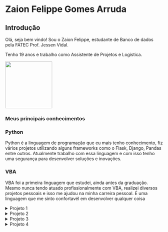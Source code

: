   # Zaion Felippe Gomes Arruda
  
  ## Introdução
  
  Olá, seja bem vindo! Sou o Zaion Felippe, estudante de Banco de dados pela FATEC Prof. Jessen Vidal. 
  
  Tenho 19 anos e trabalho como Assistente de Projetos e Logística. <br/>
  
  <img src="https://avatars.githubusercontent.com/u/81268185?v=4" height="150" width="150"/>
  
  ### Meus principais conhecimentos
  
  ### Python
  
  Python é a linguagem de programação que eu mais tenho conhecimento, fiz vários projetos utilizando alguns frameworks como o Flask, Django, Pandas entre outros.
  Atualmente trabalho com essa linguagem e com isso tenho uma segurança para desenvolver soluções e inovações.
  
  ### VBA 
  
  VBA foi a primeira linguagem que estudei, ainda antes da graduação. Mesmo nunca tendo atuado profissionalmente com VBA, realizei diversos projetos pessoais
  e isso me ajudou na minha carreira pessoal. É uma linguagem que me sinto confortavél em desenvolver qualquer coisa
  
  <details>
  
  <summary>Projeto 1</summary>
  
  # Projeto 1: 1º Semestre de 2021
  
  ### Parceiro Acadêmico
  FATEC São José dos Campos - Prof. Jessen Vidal
  
  ### Descrição do Projeto
  
Este projeto tem como objetivo criar um assistente virtual financeiro para ajudar pessoas a gerenciar melhor suas finanças pessoais. O assistente virtual será capaz de se comunicar com o usuário por meio de comandos de voz ou texto, e terá acesso a informações financeiras do usuário, como contas bancárias, cartões de crédito e investimentos.
  
  ### Tecnologias adotadas na solução
  ### Python
  Neste projeto de assistente virtual financeiro, a tecnologia Python foi utilizada como linguagem de programação para a criação do software. Python é uma linguagem de programação de alto nível, com sintaxe simples e de fácil leitura, que é amplamente utilizada no desenvolvimento de soluções tecnológicas. É uma escolha popular para desenvolvimento de assistentes virtuais, pois tem uma grande variedade de bibliotecas disponíveis para processamento de linguagem natural, reconhecimento de voz, acesso a APIs de serviços financeiros, dentre outras funcionalidades.
  
  ### Contribuições Pessoais
  O método de perfil de investidor é uma técnica usada no mercado financeiro para classificar investidores de acordo com seu apetite ao risco. Para o projeto do assistente virtual financeiro, desenvolvi uma abordagem para determinar o perfil de investidor do usuário com base em perguntas-chave que ajudam a avaliar o grau de aversão ou tolerância ao risco de cada indivíduo.

Essa abordagem foi implementada no código Python do assistente virtual financeiro, permitindo que o sistema avalie as respostas do usuário às perguntas e determine o perfil de investidor correspondente. Com base nessa informação, o assistente virtual pode fornecer sugestões de investimento adequadas ao perfil de risco do usuário e seus objetivos financeiros

<details>
	
<summary>Descobrindo seu perfil</summary>

```py

def perfil():
    result = 0
    sai_som('Você já fez sua reserva de emergência? ')
    p1 = str(input('')).upper()

    sai_som('Aceitaria riscos para maximizar ganhos? ')
    p2 = str(input('')).upper()

    sai_som('Tem a meta de guardar dinheiro para um futuro a longo prazo, como aposentadoria? ')
    p3 = str(input('')).upper()

    sai_som('Você tem experiência ou formação no mercado financeiro? ')
    p4 = str(input('')).upper()

    sai_som('Você já investe ou investiu nos últimos meses? ')
    p5 = str(input('')).upper()

    sai_som('Você conseguiria destinar de 10% a 15% do seu salario a investimentos? ')
    p6 = str(input('')).upper()


    if p1 == 'SIM':
        result +=2
    else:
        result +=1
    if p2 == 'SIM':
        result +=2
    else:
        result +=1
    if p3 == 'SIM':
        result +=2
    else:
        result +=1
    if p4 == 'SIM':
        result +=2
    else:
        result +=1
    if p5 == 'SIM':
        result +=2
    else:
        result +=1
    if p6 == 'SIM':
        result +=2
    else:
        result +=1


    if result <8:
        sai_som(f'Você é um investidor Iniciante pois sua pontuação foi de {result} pontos!')
    if result >= 8 and result <10:
        sai_som(f'Você é um investidor Pleno pois sua pontuação foi de {result} pontos!')
    if result >= 10:
        sai_som(f'Você é um investidor Experiente pois sua pontuação foi de {result} pontos!')

 ```
        
</details>

O usuário pode fornecer ao assistente virtual o ticker da empresa desejada e, com base nessas informações, o sistema irá buscar o código de ação correspondente.
Com essa funcionalidade, o usuário pode acessar facilmente informações atualizadas sobre empresas que deseja investir, tornando mais fácil e rápido tomar decisões financeiras informadas.

<details>

<summary>Buscando código de ação</summary>

  ```py
	def codigo():
	    sai_som('De qual empresa deseja saber o código de ação? ')
	    cod_acao = str(input('')).upper()

	    #Imprimi o valor e printa o código de ação
	    if cod_acao == ('NETFLIX'):
		sai_som('O código de ação dessa empresa é: NFLX34')

	    elif cod_acao == ('ITAU'):
		sai_som('O código de ação dessa empresa é: ITUB3F')

	    elif cod_acao == ('VALE'):
		sai_som('O código de ação dessa empresa é: VALE5')

	    elif cod_acao == ('PETROBRAS'):
		sai_som('O código de ação dessa empresa é: PETR4F')

	    elif cod_acao == ('FACEBOOK'):
		sai_som('O código de ação dessa empresa é: FB')
  ```
</details>
  
 ## Aprendizados Efetivos HS
 Eu aprendi a desenvolver em Python utilizando APIs, o que me permitiu criar soluções tecnológicas que interagem com serviços externos de maneira eficiente e confiável. API (Interface de Programação de Aplicativos) é um conjunto de rotinas, protocolos e ferramentas para construir software e aplicações que interagem com outros serviços. É uma maneira eficaz de integrar diferentes sistemas e plataformas, permitindo que desenvolvedores possam construir soluções tecnológicas complexas de maneira mais simples. Durante o meu aprendizado, tive a oportunidade de trabalhar com APIs disponíveis na web, como APIs de serviços financeiros, APIs de serviços de redes sociais, dentre outras. Aprendi a usar bibliotecas Python, como requests e urllib, para fazer requisições HTTP às APIs, processar as respostas e extrair as informações relevantes.Ao trabalhar com APIs em Python, pude desenvolver projetos que se beneficiam da integração com serviços externos, como por exemplo, o assistente virtual financeiro que descrevemos anteriormente. Foi possível acessar informações atualizadas de serviços financeiros, como cotações de ações e índices, e incorporá-las ao sistema do assistente virtual para fornecer recomendações personalizadas ao usuário.
A capacidade de integrar diferentes serviços em uma solução tecnológica é uma habilidade valiosa para qualquer desenvolvedor, e o conhecimento em Python e APIs é uma combinação poderosa para o desenvolvimento de soluções inovadoras e eficientes.

</details>

<details>

<summary>Projeto 2</summary>

  # Projeto 2: 2º Semestre de 2021
  
  ### Parceiro Acadêmico
  Necto Systems
  
   ### Descrição do Projeto
 A aplicação em questão tem como objetivo principal coletar métricas de um ou mais Sistemas Gerenciadores de Banco de Dados remotos, em intervalos regulares de tempo. Essas métricas incluem informações relevantes para o gerenciamento e manutenção desses sistemas, como por exemplo, uso de CPU, uso de memória, número de conexões, tempo de resposta, entre outras.

Ao coletar essas informações de forma periódica, a aplicação permite que o usuário tenha acesso a uma série histórica de dados, que pode ser utilizada para identificar padrões de uso, detectar problemas e avaliar o desempenho dos SGBDs ao longo do tempo. Com base nessas informações, o usuário poderá tomar decisões quanto à necessidade de manutenções, balanceamento e aumento de capacidade, bem como melhorias na infraestrutura (servidores), de forma a garantir a disponibilidade e a eficiência dos sistemas gerenciados pelo SGBD.

### Tecnologias adotadas na solução
### Java 
	
Java é uma linguagem de programação amplamente utilizada no desenvolvimento de aplicativos corporativos. Uma das suas principais vantagens é a portabilidade, ou seja, o código escrito em Java pode ser executado em diferentes plataformas sem a necessidade de adaptações significativas.

Na aplicação em questão, a escolha da linguagem Java pode ter sido motivada por várias razões. Uma delas é a sua ampla disponibilidade de bibliotecas e frameworks para o desenvolvimento de aplicativos de coleta de dados e análise de métricas, o que pode ter acelerado o processo de desenvolvimento da aplicação.
 
### PostgreSQL
	
a tecnologia PostgreSQL foi utilizada como o sistema gerenciador de banco de dados para armazenar e gerenciar as métricas coletadas pelos servidores remotos. O PostgreSQL é uma opção popular e avançada de sistema de gerenciamento de banco de dados relacional de código aberto, que oferece recursos avançados, incluindo suporte a SQL avançado, extensibilidade, replicação, transações e integridade referencial.

 ### Contribuições Pessoais
Responsável por desenvolver consultas SQL que permitiu a exibição do tamanho das tabelas e do banco de dados na aplicação. Esses itens foi identificado como uma das principais do projeto, ou seja, uma necessidade importante a ser atendida para a efetividade da ferramenta.

Por meio da sua consulta, os usuários da aplicação puderam obter informações precisas sobre o tamanho de cada tabela individualmente, permitindo uma melhor gestão do espaço em disco utilizado pelo sistema de gerenciamento de banco de dados.

<details>

<summary>Consulta SQL para retornar o tamanho da tabela</summary>

```

	String sql = "SELECT esquema, tabela,\r\n"
		+ "       pg_size_pretty(pg_relation_size(esq_tab)) AS tamanho,\r\n"
		+ "       pg_size_pretty(pg_total_relation_size(esq_tab)) AS tamanho_total\r\n"
		+ "  FROM (SELECT tablename AS tabela,\r\n"
		+ "               schemaname AS esquema,\r\n"
		+ "               schemaname||'.'||tablename AS esq_tab\r\n"
		+ "          FROM pg_catalog.pg_tables\r\n"
		+ "         WHERE schemaname NOT\r\n"
		+ "            IN ('pg_catalog', 'information_schema', 'pg_toast') ) AS x\r\n"
		+ " ORDER BY pg_total_relation_size(esq_tab) DESC;";
		
```
</details>

<details>

<summary>Consulta para retornar o tamanhao do banco de dados</summary>

	String sql = "SELECT pg_database.datname, pg_size_pretty(pg_database_size(pg_database.datname)) AS size FROM pg_database;";

</details>

## Aprendizados Efetivos HS
Durante o desenvolvimento do projeto, tive a oportunidade de aprender a utilizar um sistema de gerenciamento de banco de dados (SGBDs), a fim de coletar e manipular informações para a geração de séries históricas e métricas importantes para os usuários da aplicação.
Com essa experiência, aprimorei minhas habilidades em manipulação de dados em ambiente de banco de dados, desenvolvendo consultas SQL e outros comandos para obter informações específicas e relevantes. Além disso, também tive a oportunidade de conhecer ferramentas de gerenciamento de banco de dados, como o PostgreSQL, e aprender a utilizá-las de maneira efetiva. Com isso contribui para o desenvolvimento da aplicação, criando consultas e rotinas que permitiram a coleta de métricas importantes, tais como o tamanho das tabelas e do banco de dados
 
</details>

<details>

<summary>Projeto 3</summary>

  # Projeto 3: 3º Semestre de 2022
  
  ### Parceiro Acadêmico
  MidAll LTDA
  
  ### Descrição do Projeto
  
  A ideia é criar um mini motor de regras com uma interface onde as regras das promoções possam ser cadastradas e aplicadas no momento que os itens forem para o     
  carrinho de compras. Alguns exemplos de mecânicas: compre 2 produtos e tenha 10% de desconto. Na compra de 2 produtos, ganhe mais 1. Na compra de 3 produtos, 
  ganhe 50% de desconto no item de menor valor.
  
  ### Tecnologias adotadas na solução
  
  ### Spring boot
  O funcionamento do e-commerce foi construído utilizando o Spring Boot.
  O Spring Boot é um framework Java open source que tem como objetivo facilitar esse processo em aplicações Java. Consequentemente, ele traz mais agilidade para o 
  processo de desenvolvimento, uma vez que devs conseguem reduzir o tempo gasto com as configurações iniciais.
  
  ### Angular 
  Para visualização da aplicação foi utilizado Angular.
  Angular é uma plataforma e framework para construção da interface de aplicações usando HTML, CSS e, principalmente, JavaScript, criada pelos desenvolvedores da 
  Google. Ele possui alguns elementos básicos que tornam essa construção interessante.
  
  ### SQLite
  Para persistências dos dados foi utilizado o SQLite.
  SQLite é uma biblioteca em linguagem C que implementa um banco de dados SQL embutido. Programas que usam a biblioteca SQLite podem ter acesso a banco de dados SQL 
  sem executar um processo SGBD separado
  
  ### Contribuições Pessoais 
  
  Responsável por realizar integração do back-end com o front-end, enviando e recebendo requisções entre eles e criando as telas para melhor UX do cliente. 
  
  Por padrão do angular, utilizei o Observable para lidar com a variedade de operações assíncronas, chamando o módulo HTTP para com solicitações e respostas AJAX.
  Com um construtor utilizando dos métodos do HttpClient para inserir um novo cadastro de produto. Para a construnção utilizei o  Observable. No cadastro do  
  produto era necessário passar alguns parâmetros, como o disconto, nome, preço, descrição e informar a categoria do produto.
  
<details>

<summary>Observable</summary>

  ```js

  export class ProductsService {

  constructor(private http : HttpClient) { }

  insert( product : Product) : Observable<Product>{
    let obj = {
      "discount" : product.discount,
      "name" : product.name,
      "price" : product.price,
      "description" : product.description,
      "categories" : [
          {
              "id": product.categories
          }
      ]

    }
    return this.http.post<Product>('http://localhost:8080/products', obj)

  }
  }

  ```
  
</details>

<details>

<summary>Colocar as telas feitas aqui</summary>

</details>
  
O processo de estudo e implementação do código em testes práticos necessitou de consultas à documentação oficial do Angular. Em poucas semanas, a implementação foi finalizada, realizando as etapas explicadas nos capítulos anteriores.



  ## Aprendizados Efetivos HS
  
  Neste projeto aprendi a mexer com Angular, consultando a documentação oficial da tecnologia consegui desenvolver o front-end do projeto. Com isso consegui           distinguir a velocidade de profundidade e velocidade em diferentes métodos de pesquisa e estudo. Diversos tutoriais estão disponíveis ensinando a realizar grande   partes das etapas de projetos deste tipo, e estes conteúdos possuem sua importância. Entretanto, a consulta na documentação das tecnologias se mostrou muito mais   completa, rápida e confiável do que qualquer fonte terceira. Experiência e aprendizado valiosos até hoje.
  Aprendi mais sobre arquitetura de software. Foi a primeira vez em que trabalhei de fato com uma aplicação frontend separada dos serviços chamados de "backend".     Por conta desta experiência, fui inserido a um novo nível de exigência para a contrução de um sistema web, tendo que me preocupar com o formato e conteúdo           específico das requisições possíveis de entrada no serviço desenvolvido.

  - Criação de API que se provê serviços e se comunica com outros aplicações: sei fazer com autonomia

  - Desenvolvimento de scripts em Angular: sei fazer com autonomia 
  
 </details>
 
<details>

<summary>Projeto 4</summary>

  # Projeto 4: 4º Semestre de 2022
  
 ### Parceiro Acadêmico
  Subiter
  
 ### Descrição do Projeto
 
 Temos um desafio de sincronização dos dados administrativos, financeiros e operacionais referentes aos serviços prestados pela empresa. A falta de organização dos    	dados acarreta lentidão para atender chamados, e confusão na interpretação dos indicadores comerciais e financeiros.

### Tecnologias adotadas na solução

### Oracle Cloud

O Oracle Cloud é uma tecnologia de banco de dados em nuvem desenvolvida pela Oracle Corporation, que oferece diversas vantagens para empresas que precisam de alta disponibilidade, escalabilidade e segurança em seus sistemas de gerenciamento de dados.

### Spring boot

Spring Boot é um framework de código aberto para construção de aplicações em Java. Ele é projetado para simplificar o desenvolvimento de aplicativos com base em Spring Framework, fornecendo um conjunto de recursos e bibliotecas pré-configurados que permitem que os desenvolvedores criem aplicativos com rapidez e facilidade.

### Vue js

Vue.js é um framework JavaScript flexível e reativo que ajuda os desenvolvedores a construir interfaces de usuário escaláveis e reutilizáveis, tornando o desenvolvimento de aplicativos mais eficiente e intuitivo.

### Contribuições Pessoais 

Responsável por criar o template inicial do VueJs com as configurações adequadas para o projeto. Autor das comunicações entre camadas e responsável de realizar algumas funcionalidades para melhorar a UX.

<details>

<summary>Imagens e código do template</summary>

</details>

## Aprendizados Efetivos HS
	
Além de aprender a trabalhar com o VueJs e a consultar a documentação oficial da tecnologia, também aprendi a importância de se dedicar a um estudo aprofundado para obter um conhecimento mais sólido e consistente. Embora tutoriais possam ser úteis, eles geralmente cobrem apenas as partes mais superficiais e básicas de um assunto. Ao se aprofundar na documentação da tecnologia, pude entender melhor as suas nuances e recursos mais avançados. Além disso, essa experiência me ensinou a importância de sempre buscar novos conhecimentos e se manter atualizado em relação às novas tecnologias e tendências de mercado. Com isso, consegui desenvolver um projeto mais completo e eficiente, além de ter adquirido habilidades valiosas para minha carreira profissional.

</details>

